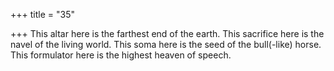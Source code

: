 +++
title = "35"

+++
This altar here is the farthest end of the earth. This sacrifice here is the  navel of the living world.
This soma here is the seed of the bull(-like) horse. This formulator here  is the highest heaven of speech.